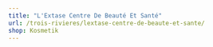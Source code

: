 ```yaml
---
title: "L'Extase Centre De Beauté Et Santé"
url: /trois-rivieres/lextase-centre-de-beaute-et-sante/
shop: Kosmetik
---
```

